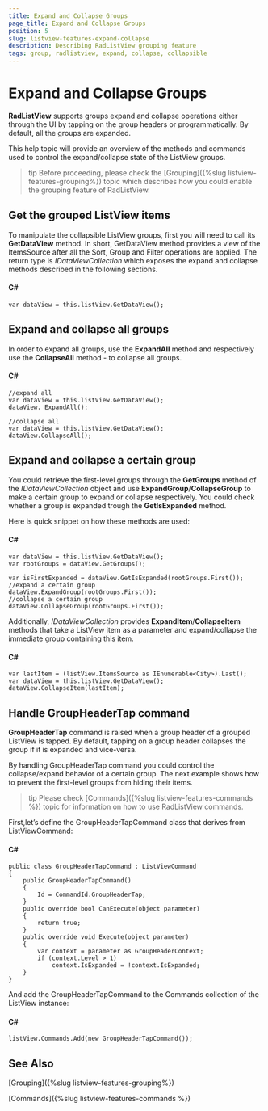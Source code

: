 ```yaml
---
title: Expand and Collapse Groups
page_title: Expand and Collapse Groups
position: 5
slug: listview-features-expand-collapse
description: Describing RadListView grouping feature
tags: group, radlistview, expand, collapse, collapsible
---
```


# Expand and Collapse Groups

**RadListView** supports groups expand and collapse operations either through the UI by tapping on the group headers or programmatically. By default, all the groups are expanded.

This help topic will provide an overview of the methods and commands used to control the expand/collapse state of the ListView groups.

>tip Before proceeding, please check the [Grouping]({%slug listview-features-grouping%}) topic which describes how you could enable the grouping feature of RadListView.

## Get the grouped ListView items

To manipulate the collapsible ListView groups, first you will need to call its **GetDataView** method. In short, GetDataView method provides a view of the ItemsSource after all the Sort, Group and Filter operations are applied.  The return type is *IDataViewCollection* which exposes the expand and collapse methods described in the following sections.

#### C# 

    var dataView = this.listView.GetDataView();

## Expand and collapse all groups 

In order to expand all groups, use the **ExpandAll** method and respectively use the **CollapseAll** method - to collapse all groups.

#### C# 

	//expand all
	var dataView = this.listView.GetDataView();
	dataView. ExpandAll();

	//collapse all
	var dataView = this.listView.GetDataView();
	dataView.CollapseAll();

## Expand and collapse a certain group

You could retrieve the first-level groups through the **GetGroups** method of the *IDataViewCollection* object and use **ExpandGroup**/**CollapseGroup** to make a certain group to expand or collapse respectively. You could check whether a group is expanded trough the **GetIsExpanded** method.

Here is quick snippet on how these methods are used:

#### C# 

	var dataView = this.listView.GetDataView();
	var rootGroups = dataView.GetGroups();

	var isFirstExpanded = dataView.GetIsExpanded(rootGroups.First());
	//expand a certain group
	dataView.ExpandGroup(rootGroups.First());
	//collapse a certain group
	dataView.CollapseGroup(rootGroups.First());

Additionally, *IDataViewCollection* provides **ExpandItem**/**CollapseItem** methods that take a ListView item as a parameter and expand/collapse the immediate group containing this item.	

#### C# 

	var lastItem = (listView.ItemsSource as IEnumerable<City>).Last();
	var dataView = this.listView.GetDataView();
	dataView.CollapseItem(lastItem);

## Handle GroupHeaderTap command

**GroupHeaderTap** command is raised when a group header of a grouped ListView is tapped. By default, tapping on a group header collapses the group if it is expanded and vice-versa.

By handling GroupHeaderTap command you could control the collapse/expand behavior of a certain group. The next example shows how to prevent the first-level groups from hiding their items.

>tip Please check [Commands]({%slug listview-features-commands %}) topic for information on how to use RadListView commands.

First,let’s define the GroupHeaderTapCommand class that derives from ListViewCommand:

#### C# 

	public class GroupHeaderTapCommand : ListViewCommand
	{
		public GroupHeaderTapCommand()
		{
			Id = CommandId.GroupHeaderTap;
		}
		public override bool CanExecute(object parameter)
		{
			return true;
		}
		public override void Execute(object parameter)
		{
			var context = parameter as GroupHeaderContext;
			if (context.Level > 1)
				context.IsExpanded = !context.IsExpanded;
		}
	}

And add the GroupHeaderTapCommand to the Commands collection of the ListView instance:

#### C# 

	listView.Commands.Add(new GroupHeaderTapCommand());
	
## See Also

[Grouping]({%slug listview-features-grouping%})

[Commands]({%slug listview-features-commands %})
